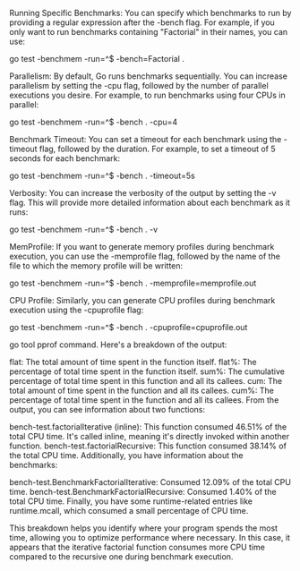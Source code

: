 Running Specific Benchmarks: You can specify which benchmarks to run by providing a regular expression after the -bench flag. For example, if you only want to run benchmarks containing "Factorial" in their names, you can use: 

go test -benchmem -run=^$ -bench=Factorial .

Parallelism: By default, Go runs benchmarks sequentially. You can increase parallelism by setting the -cpu flag, followed by the number of parallel executions you desire. For example, to run benchmarks using four CPUs in parallel:

go test -benchmem -run=^$ -bench . -cpu=4

Benchmark Timeout: You can set a timeout for each benchmark using the -timeout flag, followed by the duration. For example, to set a timeout of 5 seconds for each benchmark:

go test -benchmem -run=^$ -bench . -timeout=5s

Verbosity: You can increase the verbosity of the output by setting the -v flag. This will provide more detailed information about each benchmark as it runs:

go test -benchmem -run=^$ -bench . -v

MemProfile: If you want to generate memory profiles during benchmark execution, you can use the -memprofile flag, followed by the name of the file to which the memory profile will be written:

go test -benchmem -run=^$ -bench . -memprofile=memprofile.out

CPU Profile: Similarly, you can generate CPU profiles during benchmark execution using the -cpuprofile flag:

go test -benchmem -run=^$ -bench . -cpuprofile=cpuprofile.out


go tool pprof command. Here's a breakdown of the output:

flat: The total amount of time spent in the function itself.
flat%: The percentage of total time spent in the function itself.
sum%: The cumulative percentage of total time spent in this function and all its callees.
cum: The total amount of time spent in the function and all its callees.
cum%: The percentage of total time spent in the function and all its callees.
From the output, you can see information about two functions:

bench-test.factorialIterative (inline): This function consumed 46.51% of the total CPU time. It's called inline, meaning it's directly invoked within another function.
bench-test.factorialRecursive: This function consumed 38.14% of the total CPU time.
Additionally, you have information about the benchmarks:

bench-test.BenchmarkFactorialIterative: Consumed 12.09% of the total CPU time.
bench-test.BenchmarkFactorialRecursive: Consumed 1.40% of the total CPU time.
Finally, you have some runtime-related entries like runtime.mcall, which consumed a small percentage of CPU time.

This breakdown helps you identify where your program spends the most time, allowing you to optimize performance where necessary. In this case, it appears that the iterative factorial function consumes more CPU time compared to the recursive one during benchmark execution.
